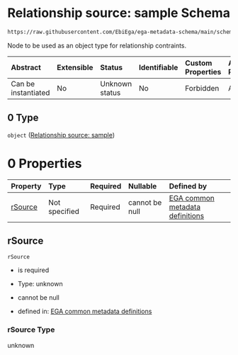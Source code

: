 # Relationship source: sample Schema

```txt
https://raw.githubusercontent.com/EbiEga/ega-metadata-schema/main/schemas/EGA.sample.json#/properties/sampleRelationships/items/allOf/1/anyOf/1/allOf/1/anyOf/0
```

Node to be used as an object type for relationship contraints.

| Abstract            | Extensible | Status         | Identifiable | Custom Properties | Additional Properties | Access Restrictions | Defined In                                                                   |
| :------------------ | :--------- | :------------- | :----------- | :---------------- | :-------------------- | :------------------ | :--------------------------------------------------------------------------- |
| Can be instantiated | No         | Unknown status | No           | Forbidden         | Allowed               | none                | [EGA.sample.json\*](../../../schemas/EGA.sample.json "open original schema") |

## 0 Type

`object` ([Relationship source: sample](ega-4-defs-relationship-source-sample.md))

# 0 Properties

| Property            | Type          | Required | Nullable       | Defined by                                                                                                                                                                                                                                     |
| :------------------ | :------------ | :------- | :------------- | :--------------------------------------------------------------------------------------------------------------------------------------------------------------------------------------------------------------------------------------------- |
| [rSource](#rsource) | Not specified | Required | cannot be null | [EGA common metadata definitions](ega-4-defs-relationship-source-sample-properties-rsource.md "https://raw.githubusercontent.com/EbiEga/ega-metadata-schema/main/schemas/EGA.common-definitions.json#/$defs/rSourceSample/properties/rSource") |

## rSource



`rSource`

* is required

* Type: unknown

* cannot be null

* defined in: [EGA common metadata definitions](ega-4-defs-relationship-source-sample-properties-rsource.md "https://raw.githubusercontent.com/EbiEga/ega-metadata-schema/main/schemas/EGA.common-definitions.json#/$defs/rSourceSample/properties/rSource")

### rSource Type

unknown
